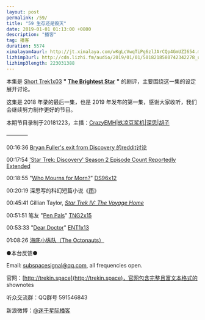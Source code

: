 ```yaml
---
layout: post
permalink: /59/
title: "59 生存还是毁灭"
date: 2019-01-01 01:13:00 +0800
description: "播客"
tag: 播客 
duration: 5574
ximalayam4aurl: http://jt.ximalaya.com/wKgLcVwqTiPg6zlJArCQp4GmUZI654.m4a?channel=rss&amp;album_id=3135361&amp;track_id=149164981&amp;uid=6418191&amp;jt=http://audio.xmcdn.com/group53/M02/C9/44/wKgLcVwqTiPg6zlJArCQp4GmUZI654.m4a
lizhimp3url: http://cdn.lizhi.fm/audio/2019/01/01/5018218580742342278_ud.mp3
lizhimp3length: 223031388
---   
```


本集是 [Short Trek](http://memory-alpha.wikia.com/wiki/ST)[1x03](http://memory-alpha.wikia.com/wiki/ST_Season_1) **&quot;** [**The Brightest Star**](http://memory-alpha.wikia.com/wiki/The_Brightest_Star_(episode)) **&quot;** 的剧评，主要围绕这一集的设定展开讨论。

这集是 2018 年录的最后一集，也是 2019 年发布的第一集，感谢大家收听，我们会继续努力制作更好的节目。

本期节目录制于20181223，主播：[CrazyEMH](mailto:emh@trekin.space)\|[玖凉豆浆机](https://weibo.com/lunaliang1029)\|[深思](mailto:deepthought@trekin.space)\|[胡子](https://weibo.com/p/1005051764117203)

————

00:16:36 [Bryan Fuller&#39;s exit from Discovery 的](https://www.reddit.com/r/startrek/comments/785xbs/bryan_fullers_exit_from_discovery/)[reddit](https://www.reddit.com/r/startrek/comments/785xbs/bryan_fullers_exit_from_discovery/)[讨论](https://www.reddit.com/r/startrek/comments/785xbs/bryan_fullers_exit_from_discovery/)

00:17:54 [&#39;Star Trek: Discovery&#39; Season 2 Episode Count Reportedly Extended](https://comicbook.com/startrek/2018/12/08/star-trek-discovery-season-2-number-of-episodes-extended/)

00:18:55 &quot;[Who Mourns for Morn?](http://memory-alpha.wikia.com/wiki/Who_Mourns_for_Morn%3F_(episode))&quot; [DS9](http://memory-alpha.wikia.com/wiki/DS9)[6x12](http://memory-alpha.wikia.com/wiki/DS9_Season_6)

00:20:19 深思写的科幻短篇小说《[雨](http://trekin.space/rain/)》

00:45:41 Gillian Taylor, [_Star Trek IV: The Voyage Home_](http://memory-alpha.wikia.com/wiki/Star_Trek_IV:_The_Voyage_Home)

00:51:51 笔友 &quot;[Pen Pals](http://memory-alpha.wikia.com/wiki/Pen_Pals_(episode))&quot; [TNG](http://memory-alpha.wikia.com/wiki/TNG)[2x15](http://memory-alpha.wikia.com/wiki/TNG_Season_2)

00:53:33 &quot;[Dear Doctor](http://memory-alpha.wikia.com/wiki/Dear_Doctor_(episode))&quot; [ENT](http://memory-alpha.wikia.com/wiki/ENT)[1x13](http://memory-alpha.wikia.com/wiki/ENT_Season_1)

01:08:26 [海底小纵队（](https://baike.baidu.com/item/%E6%B5%B7%E5%BA%95%E5%B0%8F%E7%BA%B5%E9%98%9F)[The Octonauts](https://baike.baidu.com/item/%E6%B5%B7%E5%BA%95%E5%B0%8F%E7%BA%B5%E9%98%9F)[）](https://baike.baidu.com/item/%E6%B5%B7%E5%BA%95%E5%B0%8F%E7%BA%B5%E9%98%9F)

●本台反馈●

Email: [subspacesignal@qq.com](mailto:subspacesignal@qq.com), all frequencies open.

官网：[http://trekin.space](http://trekin.space)，官网包含完整且富文本格式的 shownotes

听众交流群：QQ群号 591546843

新浪微博：[@迷于星际播客](http://weibo.com/lostinst)

